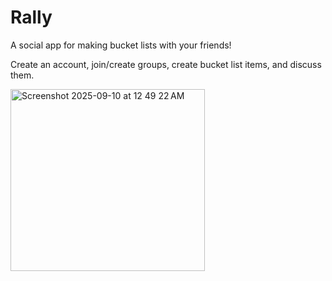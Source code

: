 # Rally

A social app for making bucket lists with your friends!

Create an account, join/create groups, create bucket list items, and discuss them.


<img width="311" height="291" alt="Screenshot 2025-09-10 at 12 49 22 AM" src="https://github.com/user-attachments/assets/0ddc169f-d8ef-4c18-be91-b32d2da57723" />
